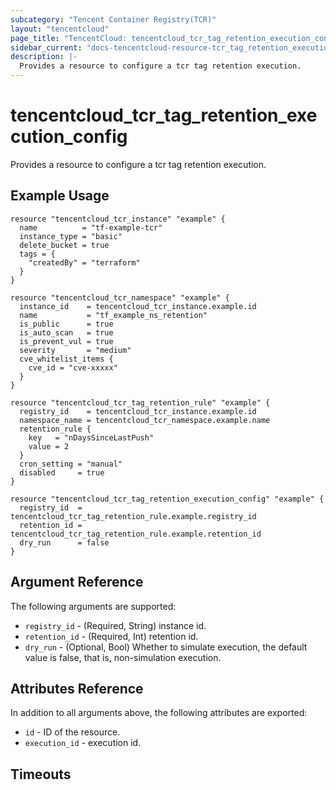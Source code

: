 ```yaml
---
subcategory: "Tencent Container Registry(TCR)"
layout: "tencentcloud"
page_title: "TencentCloud: tencentcloud_tcr_tag_retention_execution_config"
sidebar_current: "docs-tencentcloud-resource-tcr_tag_retention_execution_config"
description: |-
  Provides a resource to configure a tcr tag retention execution.
---
```


# tencentcloud_tcr_tag_retention_execution_config

Provides a resource to configure a tcr tag retention execution.

## Example Usage

```hcl
resource "tencentcloud_tcr_instance" "example" {
  name          = "tf-example-tcr"
  instance_type = "basic"
  delete_bucket = true
  tags = {
    "createdBy" = "terraform"
  }
}

resource "tencentcloud_tcr_namespace" "example" {
  instance_id    = tencentcloud_tcr_instance.example.id
  name           = "tf_example_ns_retention"
  is_public      = true
  is_auto_scan   = true
  is_prevent_vul = true
  severity       = "medium"
  cve_whitelist_items {
    cve_id = "cve-xxxxx"
  }
}

resource "tencentcloud_tcr_tag_retention_rule" "example" {
  registry_id    = tencentcloud_tcr_instance.example.id
  namespace_name = tencentcloud_tcr_namespace.example.name
  retention_rule {
    key   = "nDaysSinceLastPush"
    value = 2
  }
  cron_setting = "manual"
  disabled     = true
}

resource "tencentcloud_tcr_tag_retention_execution_config" "example" {
  registry_id  = tencentcloud_tcr_tag_retention_rule.example.registry_id
  retention_id = tencentcloud_tcr_tag_retention_rule.example.retention_id
  dry_run      = false
}
```

## Argument Reference

The following arguments are supported:

* `registry_id` - (Required, String) instance id.
* `retention_id` - (Required, Int) retention id.
* `dry_run` - (Optional, Bool) Whether to simulate execution, the default value is false, that is, non-simulation execution.

## Attributes Reference

In addition to all arguments above, the following attributes are exported:

* `id` - ID of the resource.
* `execution_id` - execution id.


## Timeouts

<no value>


